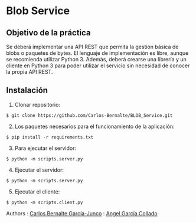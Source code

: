 # Blob Service
## Objetivo de la práctica
Se deberá implementar una API REST que permita la gestión básica de blobs o paquetes de bytes. El lenguaje de implementación es libre, aunque se recomienda utilizar Python 3. Además, deberá crearse una librería y un cliente en Python 3 para poder utilizar el servicio sin necesidad de conocer la propia API REST.

## Instalación
1. Clonar repositorio:
```
$ git clone https://github.com/Carlos-Bernalte/BLOB_Service.git
```

2. Los paquetes necesarios para el funcionamiento de la aplicación:
```
$ pip install -r requirements.txt
```
3. Para ejecutar el servidor:
```
$ python -m scripts.server.py 
```

4. Ejecutar el servidor:
```
$ python -m scripts.server.py 
```

5. Ejecutar el cliente:
```
$ python -m scripts.client.py 
```

Authors
    :  [Carlos Bernalte García-Junco](https://github.com/Carlos-Bernalte)
    :  [Angel García Collado](https://github.com/theangelogarci)
